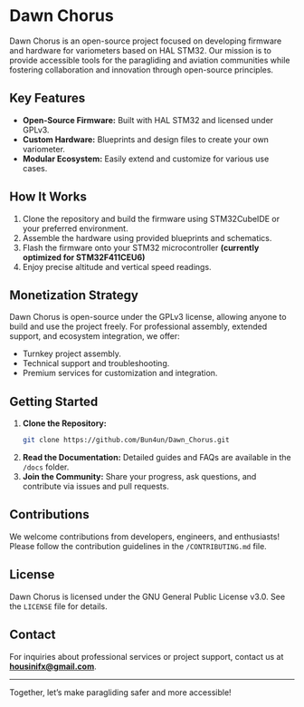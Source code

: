 # Dawn Chorus

Dawn Chorus is an open-source project focused on developing firmware and hardware for variometers based on HAL STM32. Our mission is to provide accessible tools for the paragliding and aviation communities while fostering collaboration and innovation through open-source principles.

## Key Features
- **Open-Source Firmware:** Built with HAL STM32 and licensed under GPLv3.
- **Custom Hardware:** Blueprints and design files to create your own variometer.
- **Modular Ecosystem:** Easily extend and customize for various use cases.

## How It Works
1. Clone the repository and build the firmware using STM32CubeIDE or your preferred environment.
2. Assemble the hardware using provided blueprints and schematics.
3. Flash the firmware onto your STM32 microcontroller **(currently optimized for STM32F411CEU6)**
4. Enjoy precise altitude and vertical speed readings.

## Monetization Strategy
Dawn Chorus is open-source under the GPLv3 license, allowing anyone to build and use the project freely. For professional assembly, extended support, and ecosystem integration, we offer:
- Turnkey project assembly.
- Technical support and troubleshooting.
- Premium services for customization and integration.

## Getting Started
1. **Clone the Repository:**
   ```bash
   git clone https://github.com/Bun4un/Dawn_Chorus.git
   ```
2. **Read the Documentation:** Detailed guides and FAQs are available in the `/docs` folder.
3. **Join the Community:** Share your progress, ask questions, and contribute via issues and pull requests.

## Contributions
We welcome contributions from developers, engineers, and enthusiasts! Please follow the contribution guidelines in the `/CONTRIBUTING.md` file.

## License
Dawn Chorus is licensed under the GNU General Public License v3.0. See the `LICENSE` file for details.

## Contact
For inquiries about professional services or project support, contact us at **housinifx@gmail.com**.

---

Together, let’s make paragliding safer and more accessible!

